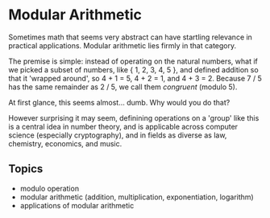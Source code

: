 # Modular Arithmetic

Sometimes math that seems very abstract can have startling relevance in practical applications. Modular arithmetic lies firmly in that category.

The premise is simple: instead of operating on the natural numbers, what if we picked a subset of numbers, like { 1, 2, 3, 4, 5 }, and defined addition so that it 'wrapped around', so 4 + 1 = 5, 4 + 2 = 1, and 4 + 3 = 2. Because 7 / 5 has the same remainder as 2 / 5, we call them _congruent_ (modulo 5).

At first glance, this seems almost... dumb. Why would you do that?

However surprising it may seem, definining operations on a 'group' like this is a central idea in number theory, and is applicable across computer science (especially cryptography), and in fields as diverse as law, chemistry, economics, and music.

## Topics

- modulo operation
- modular arithmetic (addition, multiplication, exponentiation, logarithm)
- applications of modular arithmetic